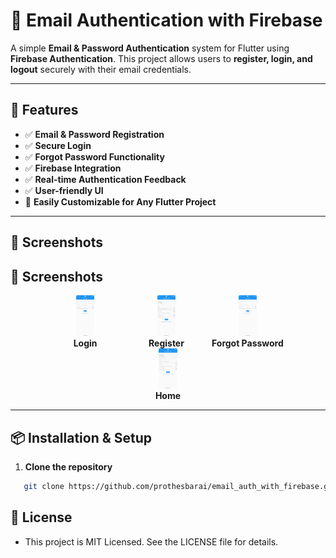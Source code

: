 # 📧 Email Authentication with Firebase

A simple **Email & Password Authentication** system for Flutter using **Firebase Authentication**. This project allows users to **register, login, and logout** securely with their email credentials.

---

## 🚀 Features

- ✅ **Email & Password Registration**
- ✅ **Secure Login**
- ✅ **Forgot Password Functionality**
- ✅ **Firebase Integration**
- ✅ **Real-time Authentication Feedback**
- ✅ **User-friendly UI**
- 🌟 **Easily Customizable for Any Flutter Project**

---

## 📸 Screenshots

## 📸 Screenshots

<p align="center">
  <span style="display:inline-block; width:24%; text-align:center; margin-right:1%;">
    <img src="assets/images/img_1.png" width="24%"/><br>
    <b>Login</b>
  </span>
  <span style="display:inline-block; width:24%; text-align:center; margin-right:1%;">
    <img src="assets/images/img.png" width="24%"/><br>
    <b>Register</b>
  </span>
  <span style="display:inline-block; width:24%; text-align:center; margin-right:1%;">
    <img src="assets/images/img_1.png" width="24%"/><br>
    <b>Forgot Password</b>
  </span>
  <span style="display:inline-block; width:24%; text-align:center;">
    <img src="assets/images/img.png" width="24%"/><br>
    <b>Home</b>
  </span>
</p>




--- 

## 📦 Installation & Setup

1. **Clone the repository**
```bash
   git clone https://github.com/prothesbarai/email_auth_with_firebase.git
```

## 📜 License
- This project is MIT Licensed. See the LICENSE file for details.
